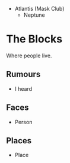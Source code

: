 - Atlantis (Mask Club)
	- Neptune

# The Blocks
Where people live.

## Rumours
- I heard
## Faces 
- Person
## Places
- Place
